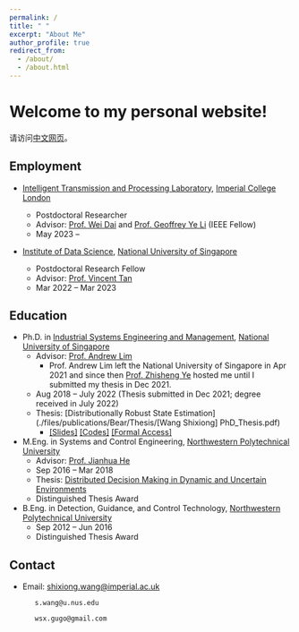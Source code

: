 ```yaml
---
permalink: /
title: " "
excerpt: "About Me"
author_profile: true
redirect_from: 
  - /about/
  - /about.html
---
```


# Welcome to my personal website!
请访问[中文网页](https://wangsx-cn.github.io/)。

## Employment
* [Intelligent Transmission and Processing Laboratory](https://www.imperial.ac.uk/intelligent-transmission-and-processing-laboratory/), [Imperial College London](https://www.imperial.ac.uk/)
  - Postdoctoral Researcher <!--(https://ids.nus.edu.sg/people-researchers.html)-->
  - Advisor: [Prof. Wei Dai](https://www.imperial.ac.uk/people/wei.dai1) and [Prof. Geoffrey Ye Li](https://www.imperial.ac.uk/people/geoffrey.li) (IEEE Fellow)
  - May 2023 – 

* [Institute of Data Science](https://ids.nus.edu.sg/), [National University of Singapore](https://www.nus.edu.sg/)
  - Postdoctoral Research Fellow <!--(https://ids.nus.edu.sg/people-researchers.html)-->
  - Advisor: [Prof. Vincent Tan](https://vyftan.github.io/)
  - Mar 2022 – Mar 2023

## Education
* Ph.D. in [Industrial Systems Engineering and Management](https://cde.nus.edu.sg/isem/), [National University of Singapore](https://www.nus.edu.sg/)
  - Advisor: [Prof. Andrew Lim](https://www.limandrew.org)
    + Prof. Andrew Lim left the National University of Singapore in Apr 2021 and since then [Prof. Zhisheng Ye](https://cde.nus.edu.sg/isem/staff/ye-zhisheng/) hosted me until I submitted my thesis in Dec 2021.
  - Aug 2018 – July 2022 (Thesis submitted in Dec 2021; degree received in July 2022)
  - Thesis: [Distributionally Robust State Estimation](./files/publications/Bear/Thesis/[Wang Shixiong] PhD_Thesis.pdf)
    + [\[Slides\]](https://github.com/Spratm-Asleaf/DRSE-PhD-Thesis) [\[Codes\]](https://github.com/Spratm-Asleaf/DRSE-PhD-Thesis) [\[Formal Access\]](https://scholarbank.nus.edu.sg/handle/10635/229567)
* M.Eng. in Systems and Control Engineering, [Northwestern Polytechnical University](https://www.nwpu.edu.cn/)
  - Advisor: [Prof. Jianhua He](https://teacher.nwpu.edu.cn/en/j82zf0vfmf50835d3461429868736702.html)
  - Sep 2016 – Mar 2018
  - Thesis: [Distributed Decision Making in Dynamic and Uncertain Environments](https://kns.cnki.net/kcms2/article/abstract?v=3uoqIhG8C475KOm_zrgu4lQARvep2SAkueNJRSNVX-zc5TVHKmDNkgGjUjUarklUUskOGx4rdd3BgrkBj0dQm4mYfJ8E3bnt&uniplatform=NZKPT)
  - Distinguished Thesis Award
* B.Eng. in Detection, Guidance, and Control Technology, [Northwestern Polytechnical University](https://www.nwpu.edu.cn/)
  - Sep 2012 – Jun 2016
  - Distinguished Thesis Award

## Contact
* Email: shixiong.wang@imperial.ac.uk

         s.wang@u.nus.edu
         
         wsx.gugo@gmail.com

